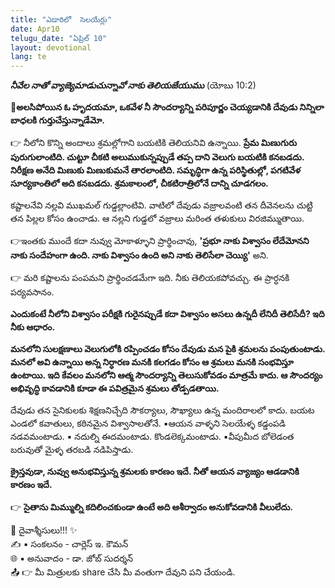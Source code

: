 ```yaml
---
title: "ఎడారిలో  సెలయేర్లు"
date: Apr10
telugu_date: "ఏప్రిల్ 10"
layout: devotional
lang: te
---
```


***నీవేల నాతో వ్యాజ్యెమాడుచున్నావో నాకు తెలియజేయుము*** (యోబు 10:2)

**📖అలసిపోయిన ఓ హృదయమా, ఒకవేళ నీ సౌందర్యాన్ని పరిపూర్ణం చెయ్యడానికి దేవుడు నిన్నిలా బాధలకి గుర్తుచేస్తున్నాడేమో.**

👉 నీలోని కొన్ని అందాలు శ్రమల్లోగాని బయటికి తెలియనివి ఉన్నాయి. 
**ప్రేమ మిణుగురు పురుగులాంటిది. చుట్టూ చీకటి అలుముకున్నప్పుడే తప్ప దాని వెలుగు బయటికి కనబడదు. నిరీక్షణ అనేది మిణుకు మిణుకుమనే తారలాంటిది. సమృద్ధిగా ఉన్న పరిస్థితుల్లో, పగటివేళ సూర్యకాంతిలో అది కనబడదు. శ్రమకాలంలో, చీకటిరాత్రిలోనే దాన్ని చూడగలం.**

 కష్టాలనేవి నల్లవి ముఖమల్ గుడ్డల్లాంటివి. వాటిలో దేవుడు వజ్రాలవంటి తన దీవెనలను చుట్టి తన పిల్లల కోసం ఉంచాడు. ఆ నల్లని గుడ్డలో వజ్రాలు మరింత తళుకులు విరజిమ్ముతాయి.

👉ఇంతకు ముందే కదా నువ్వు మోకాళ్ళూని ప్రార్థించావు, 
**'ప్రభూ నాకు విశ్వాసం లేదేమోనని నాకు సందేహంగా ఉంది. నాకు విశ్వాసం ఉంది అని నాకు తెలిసేలా చెయ్యి'** అని.

👉 మరి కష్టాలను పంపమని ప్రార్థించడమేగా ఇది. నీకు తెలియకపోవచ్చు. ఈ ప్రార్ధనకి పర్యవసానం. 

**ఎందుకంటే నీలోని విశ్వాసం పరీక్షకి గురైనప్పుడే కదా విశ్వాసం అసలు ఉన్నదీ లేనిదీ తెలిసేదీ? ఇది నీకు ఆధారం.**

 **మనలోని సులక్షణాలు వెలుగులోకి రప్పించడం కోసం దేవుడు మన పైకి శ్రమలను పంపుతుంటాడు. మనలో అవి ఉన్నాయి అన్న నిర్ధారణ మనకి కలగడం కోసం ఆ శ్రమలు మనకి సంభవిస్తూ ఉంటాయి. ఇది కేవలం మనలోని ఆత్మ సౌందర్యాన్ని తెలుసుకోవడం మాత్రమే కాదు. ఆ సౌందర్యం అభివృద్ధి కావడానికి కూడా ఈ పవిత్రమైన శ్రమలు తోడ్పడతాయి.** 

దేవుడు తన సైనికులకు శిక్షణనిచ్చేది సౌకర్యాలు, సౌఖ్యాలు ఉన్న మందిరాలలో కాదు. బయట ఎండలో కవాతులు, కఠినమైన విశ్వాసాలతోనే. 
▪ఆయన వాళ్ళని సెలయేళ్ళ కడ్డంపడి నడవమంటాడు.
▪ నదుల్ని ఈదమంటాడు. కొండలెక్కమంటాడు. 
▪వీపుమీద బోలెడంత బరువుతో మైళ్ళ తరబడి నడిపిస్తాడు. 

**క్రైస్తవుడా, నువ్వు అనుభవిస్తున్న శ్రమలకు కారణం ఇదే. నీతో ఆయన వ్యాజ్యం ఆడడానికి కారణం ఇదే.** 

👉 **సైతాను మిమ్ముల్ని కదిలించకుండా ఉంటే అది ఆశీర్వాదం అనుకోవడానికి వీలులేదు.**

<div class="blessing">🙏 <span class="bless-text">దైవాశ్శీసులు!!!</span> ✨</div>

<div class="credit">✍️ <span class="credit-text">▪ సంకలనం - చార్లెస్ ఇ. కౌమన్</span></div>
<div class="credit">🌐 <span class="credit-text">▪ అనువాదం - డా. జోబ్ సుదర్శన్</span></div>


<div class="share">📤 👉 <span class="share-text">మీ మిత్రులకు share చేసి మీ వంతుగా దేవుని పని చేయండి.</span></div>
